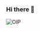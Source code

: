 ### Hi there 👋

![OIP](https://github.com/Kishangajera/Kishangajera/assets/108614154/3f089d38-b192-4e60-8982-20ced0d758f4)

<!--
**Kishangajera/Kishangajera** is a ✨ _special_ ✨ repository because its `README.md` (this file) appears on your GitHub profile.

Here are some ideas to get you started:

- 🔭 I’m currently working on ...
- 🌱 I’m currently learning ...
- 👯 I’m looking to collaborate on ...
- 🤔 I’m looking for help with ...
- 💬 Ask me about ...
- 📫 How to reach me: ...
- 😄 Pronouns: ...
- ⚡ Fun fact: ...
-->
